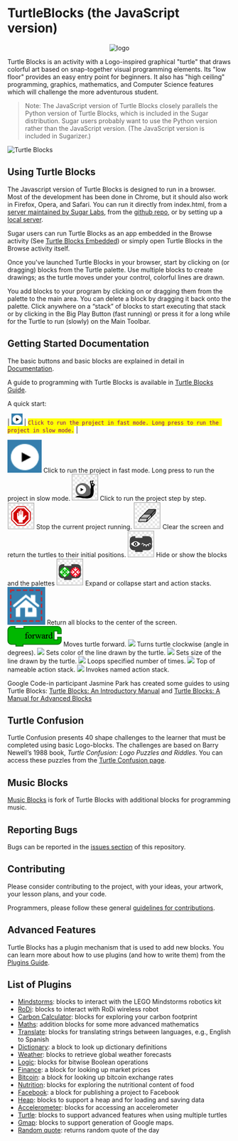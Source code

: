 TurtleBlocks (the JavaScript version)
=====================================
<p align="center">
    <img src='https://github.com/sugarlabs/turtleblocksjs/blob/master/activity/logo.png' alt="logo"/>
</p>

Turtle Blocks is an activity with a Logo-inspired graphical "turtle"
that draws colorful art based on snap-together visual programming
elements. Its "low floor" provides an easy entry point for
beginners. It also has "high ceiling" programming, graphics,
mathematics, and Computer Science features which will challenge the
more adventurous student.

> Note: The JavaScript version of Turtle Blocks closely parallels the
> Python version of Turtle Blocks, which is included in the Sugar
> distribution. Sugar users probably want to use the Python version
> rather than the JavaScript version. (The JavaScript version is
> included in Sugarizer.)

![Turtle Blocks](https://github.com/sugarlabs/turtleblocksjs/blob/master/screenshots/screenshot-2019-12-4%20Turtle%20Block%20JS.gif "Turtle Blocks")

Using Turtle Blocks
------------------- 

The Javascript version of Turtle Blocks is designed to run in a
browser. Most of the development has been done in Chrome, but it
should also work in Firefox, Opera, and Safari. You can run it
directly from index.html, from a [server maintained by Sugar
Labs](https://turtle.sugarlabs.org), from the [github
repo](https://rawgit.com/sugarlabs/turtleblocksjs/master/index.html),
or by setting up a [local
server](https://github.com/sugarlabs/turtleblocksjs/blob/master/server.md).

Sugar users can run Turtle Blocks as an app embedded in the Browse
activity (See [Turtle Blocks
Embedded](https://github.com/sugarlabs/turtle-blocks-embedded-activity))
or simply open Turtle Blocks in the Browse activity itself.

Once you've launched Turtle Blocks in your browser, start by clicking
on (or dragging) blocks from the Turtle palette. Use multiple blocks
to create drawings; as the turtle moves under your control, colorful
lines are drawn.

You add blocks to your program by clicking on or dragging them from
the palette to the main area. You can delete a block by dragging it
back onto the palette. Click anywhere on a “stack” of blocks to start
executing that stack or by clicking in the Big Play Button 
(fast running) or press it for a long while for the Turtle
to run (slowly) on the Main Toolbar.

Getting Started Documentation
-----------------------------

The basic buttons and basic blocks are explained in detail in [Documentation](https://github.com/sugarlabs/turtleblocksjs/blob/master/documentation/README.md).

A guide to programming with Turtle Blocks is available in [Turtle Blocks Guide](https://github.com/sugarlabs/turtleblocksjs/blob/master/guide/README.md).

A quick start:

|       <img src='https://github.com/sugarlabs/turtleblocksjs/blob/master/documentation/fast-button.png' width="25" height="25" />        |        <mark style="color:purple;">`Click to run the project in fast mode. Long press to run the project in slow mode.`</mark>         |

<img src='https://github.com/sugarlabs/turtleblocksjs/blob/master/documentation/fast-button.png' />
Click to run the project in fast mode. Long press to run the project in slow mode.

<img src='https://github.com/sugarlabs/turtleblocksjs/blob/master/documentation/step-button.png' />
Click to run the project step by step.

<img src='https://github.com/sugarlabs/turtleblocksjs/blob/master/documentation/stop-turtle-button.png' />
Stop the current project running.

<img src='https://github.com/sugarlabs/turtleblocksjs/blob/master/documentation/clear-button.png' />
Clear the screen and return the turtles to their initial positions.

<img src='https://github.com/sugarlabs/turtleblocksjs/blob/master/documentation/hide-blocks-button.png' />
Hide or show the blocks and the palettes

<img src='https://github.com/sugarlabs/turtleblocksjs/blob/master/documentation/collapse-blocks-button.png' />
Expand or collapse start and action stacks.

<img src='https://github.com/sugarlabs/turtleblocksjs/blob/master/documentation/home-button.png' />
Return all blocks to the center of the screen.

<img src='https://github.com/sugarlabs/turtleblocksjs/blob/master/documentation/forward.png' />
Moves turtle forward.

<img src='https://rawgithub.com/sugarlabs/turtleblocksjs/master/documentation/right.svg' />
Turns turtle clockwise (angle in degrees).

<img src='https://rawgithub.com/sugarlabs/turtleblocksjs/master/documentation/set_color.svg' />
Sets color of the line drawn by the turtle.

<img src='https://rawgithub.com/sugarlabs/turtleblocksjs/master/documentation/set_pen_size.svg' />
Sets size of the line drawn by the turtle.

<img src='https://rawgithub.com/sugarlabs/turtleblocksjs/master/documentation/repeat.svg' />
Loops specified number of times.

<img src='https://rawgithub.com/sugarlabs/turtleblocksjs/master/documentation/action_flow.svg' />
Top of nameable action stack.

<img src='https://rawgithub.com/sugarlabs/turtleblocksjs/master/documentation/action.svg' />
Invokes named action stack.

Google Code-in participant Jasmine Park has created some guides to
using Turtle Blocks: [Turtle Blocks: An Introductory
Manual](http://people.sugarlabs.org/walter/TurtleBlocksIntroductoryManual.pdf)
and [Turtle Blocks: A Manual for Advanced
Blocks](http://people.sugarlabs.org/walter/TurtleBlocksAdvancedBlocksManual.pdf)

Turtle Confusion
----------------

Turtle Confusion presents 40 shape challenges to the learner that must
be completed using basic Logo-blocks. The challenges are based on
Barry Newell’s 1988 book, *Turtle Confusion: Logo Puzzles and
Riddles*. You can access these puzzles from the [Turtle Confusion
page](https://github.com/sugarlabs/turtleblocksjs/blob/master/guide/Confusion.md).

Music Blocks
------------

[Music Blocks](https://github.com/sugarlabs/musicblocks) is fork of
Turtle Blocks with additional blocks for programming music.

Reporting Bugs
--------------

Bugs can be reported in the
[issues section](https://github.com/sugarlabs/turtleblocksjs/issues) of
this repository.

Contributing
------------

Please consider contributing to the project, with your ideas, your
artwork, your lesson plans, and your code.

Programmers, please follow these general
[guidelines for contributions](https://github.com/sugarlabs/sugar-docs/blob/master/src/contributing.md).

Advanced Features
-----------------

Turtle Blocks has a plugin mechanism that is used to add new
blocks. You can learn more about how to use plugins (and how to write
them) from the [Plugins
Guide](https://github.com/sugarlabs/turtleblocksjs/blob/master/plugins/README.md).

List of Plugins
---------------

* [Mindstorms](https://github.com/SAMdroid-apps/turtlestorm): blocks to interact with the LEGO Mindstorms robotics kit
* [RoDi](https://raw.githubusercontent.com/sugarlabs/turtleblocksjs/master/plugins/rodi.json): blocks to interact with RoDi wireless robot
* [Carbon Calculator](https://raw.githubusercontent.com/sugarlabs/turtleblocksjs/master/plugins/carbon_calculator.json): blocks for exploring your carbon footprint
* [Maths](https://raw.githubusercontent.com/sugarlabs/turtleblocksjs/master/plugins/maths.json): addition blocks for some more advanced mathematics
* [Translate](https://raw.githubusercontent.com/sugarlabs/turtleblocksjs/master/plugins/translate.json): blocks for translating strings between languages, e.g., English to Spanish
* [Dictionary](https://raw.githubusercontent.com/sugarlabs/turtleblocksjs/master/plugins/dictionary.json): a block to look up dictionary definitions
* [Weather](https://raw.githubusercontent.com/sugarlabs/turtleblocksjs/master/plugins/weather.json): blocks to retrieve global weather forecasts
* [Logic](https://raw.githubusercontent.com/sugarlabs/turtleblocksjs/master/plugins/logic.json): blocks for bitwise Boolean operations
* [Finance](https://raw.githubusercontent.com/sugarlabs/turtleblocksjs/master/plugins/finance.json): a block for looking up market prices
* [Bitcoin](https://raw.githubusercontent.com/sugarlabs/turtleblocksjs/master/plugins/bitcoin.json): a block for looking up bitcoin exchange rates
* [Nutrition](https://raw.githubusercontent.com/sugarlabs/turtleblocksjs/master/plugins/nutrition.json): blocks for exploring the nutritional content of food
* [Facebook](https://raw.githubusercontent.com/sugarlabs/turtleblocksjs/master/plugins/facebook.json): a block for publishing a project to Facebook
* [Heap](https://raw.githubusercontent.com/sugarlabs/turtleblocksjs/master/plugins/heap.json): blocks to support a heap and for loading and saving data
* [Accelerometer](https://raw.githubusercontent.com/sugarlabs/turtleblocksjs/master/plugins/accelerometer.json): blocks for accessing an accelerometer
* [Turtle](https://raw.githubusercontent.com/sugarlabs/turtleblocksjs/master/plugins/turtle.json): blocks to support advanced features when using multiple turtles
* [Gmap](https://raw.githubusercontent.com/sugarlabs/turtleblocksjs/master/plugins/gmap.json): blocks to support generation of Google maps.
* [Random quote](https://raw.githubusercontent.com/sugarlabs/turtleblocksjs/master/plugins/random_quote.json): returns random quote of the day
